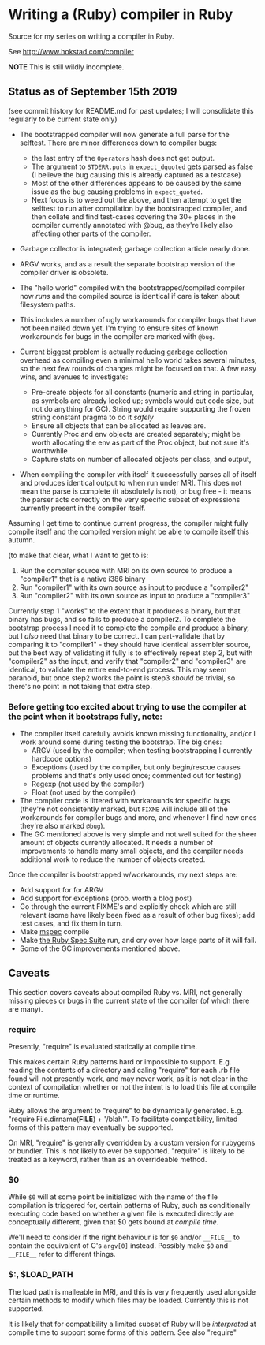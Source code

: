 
# Writing a (Ruby) compiler in Ruby

Source for my series on writing a compiler in Ruby.

See <http://www.hokstad.com/compiler>

**NOTE** This is still wildly incomplete.

## Status as of September 15th 2019

(see commit history for README.md for past updates; I will consolidate this regularly to be current
state only)

 * The bootstrapped compiler will now generate a full parse for the
   selftest. There are minor differences down to compiler bugs:
   * the last entry of the `Operators` hash does not get output.
   * The argument to `STDERR.puts` in `expect_dquoted` gets parsed as false
     (I believe the bug causing this is already captured as a testcase)
   * Most of the other differences appears to be caused by the same issue
     as the bug causing problems in `expect_quoted`.
   * Next focus is to weed out the above, and then attempt to get the
     selftest to run after compilation by the bootstrapped compiler,
     and then collate and find test-cases covering the 30+ places in the
     compiler currently annotated with @bug, as they're likely also affecting
     other parts of the compiler.

 * Garbage collector is integrated; garbage collection article nearly done.
 * ARGV works, and as a result the separate bootstrap version of the compiler driver is
   obsolete.
 * The "hello world" compiled with the bootstrapped/compiled compiler now *runs* and the
   compiled source is identical if care is taken about filesystem paths.
 * This includes a number of ugly workarounds for compiler bugs that have
   not been nailed down yet. I'm trying to ensure sites of known workarounds
   for bugs in the compiler are marked with `@bug`.
 * Current biggest problem is actually reducing garbage collection overhead
   as compiling even a minimal hello world takes several minutes, so the next
   few rounds of changes might be focused on that. A few easy wins, and avenues
   to investigate:
     * Pre-create objects for all constants (numeric and string in particular,
       as symbols are already looked up; symbols would cut code size, but not
       do anything for GC). String would require supporting the frozen string
       constant pragma to do it *safely*
     * Ensure all objects that can be allocated as leaves are.
     * Currently Proc and env objects are created separately; might be worth
       allocating the env as part of the Proc object, but not sure it's worthwhile
     * Capture stats on number of allocated objects per class, and output,

 * When compiling the compiler with itself it successfully parses all of itself
 and produces identical output to when run under MRI. This does not mean the
 parse is complete (it absolutely is not), or bug free - it means the parser
 acts correctly on the very specific subset of expressions currently present
 in the compiler itself.

Assuming I get time to continue current progress, the compiler might fully compile
itself and the compiled version might be able to compile itself this autumn.

(to make that clear, what I want to get to is:

 1. Run the compiler source with MRI on its own source to produce a "compiler1" that is a native i386 binary
 2. Run "compiler1" with its own source as input to produce a "compiler2"
 3. Run "compiler2" with its own source as input to produce a "compiler3"

Currently step 1 "works" to the extent that it produces a binary, but that binary has bugs, and so
fails to produce a compiler2. To complete the bootstrap process I need it to complete the compile
and produce a binary, but I *also* need that binary to be correct. I can part-validate that by comparing
it to "compiler1" - they should have identical assembler source, but the best way of validating it
fully is to effectively repeat step 2, but with "compiler2" as the input, and verify that "compiler2"
and "compiler3" are identical, to validate the entire end-to-end process. This may seem paranoid,
but once step2 works the point is step3 *should* be trivial, so there's no point in not taking
that extra step.


### Before getting too excited about trying to use the compiler at the point when it bootstraps fully, note:

 * The compiler itself carefully avoids known missing functionality, and/or I work around some during testing the bootstrap. The big ones:
   * ARGV (used by the compiler; when testing bootstrapping I currently hardcode options)
   * Exceptions (used by the compiler, but only begin/rescue causes problems and that's only used once; commented out for testing)
   * Regexp (not used by the compiler)
   * Float (not used by the compiler)
 * The compiler code is littered with workarounds for specific bugs (they're not consistently marked, but `FIXME` will include all of the workarounds for compiler bugs and more, and whenever I find new ones they're also marked `@bug`).
 * The GC mentioned above is very simple and not well suited for the sheer amount
 of objects currently allocated. It needs a number of improvements to handle
 many small objects, and the compiler needs additional work to reduce the number of objects created.

Once the compiler is bootstrapped w/workarounds, my next steps are:

 * Add support for for ARGV
 * Add support for exceptions (prob. worth a blog post)
 * Go through the current FIXME's and explicitly check which are still relevant (some have likely been fixed as a result of other bug fixes); add test cases, and fix them in turn.
 * Make [mspec](https://github.com/ruby/mspec) compile
 * Make [the Ruby Spec Suite](https://github.com/ruby/spec) run, and cry over how large parts of it will fail.
 * Some of the GC improvements mentioned above.


## Caveats

This section covers caveats about compiled Ruby vs. MRI, not
generally missing pieces or bugs in the current state of the
compiler (of which there are many).

### require

Presently, "require" is evaluated statically at compile time.

This makes certain Ruby patterns hard or impossible to support.
E.g. reading the contents of a directory and caling "require"
for each .rb file found will not presently work, and may never
work, as it is not clear in the context of compilation whether
or not the intent is to load this file at compile time or runtime.

Ruby allows the argument to "require" to be dynamically generated.
E.g. "require File.dirname(__FILE__) + '/blah'". To facilitate
compatibility, limited forms of this pattern may eventually
be supported.

On MRI, "require" is generally overridden by a custom version
for rubygems or bundler. This is not likely to ever be
supported. "require" is likely to be treated as a keyword,
rather than as an overrideable method.


### $0

While `$0` will at some point be initialized with the name of
the file compilation is triggered for, certain patterns of
Ruby, such as conditionally executing code based on whether
a given file is executed directly are conceptually different,
given that $0 gets bound at *compile time*.

We'll need to consider if the right behaviour is for `$0` and/or
`__FILE__` to contain the equivalent of C's `argv[0]` instead.
Possibly make `$0` and `__FILE__` refer to different things.


### $:, $LOAD_PATH

The load path is malleable in MRI, and this is very frequently
used alongside certain methods to modify which files may be
loaded. Currently this is not supported.

It is likely that for compatibility a limited subset of Ruby
will be *interpreted* at compile time to support some forms
of this pattern. See also "require"
